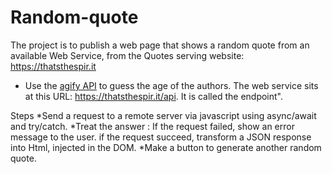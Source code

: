 # Random-quote
The project is to publish a web page that shows a random quote from an available Web Service, from the Quotes serving website: https://thatsthespir.it
+ Use the [agify API](https://agify.io/) to guess the age of the authors.
The web service sits at this URL: https://thatsthespir.it/api. It is called the endpoint".

Steps
*Send a request to a remote server via javascript using async/await and try/catch.
*Treat the answer :
If the request failed, show an error message to the user.
if the request succeed, transform a JSON response into Html, injected in the DOM.
*Make a button to generate another random quote.
